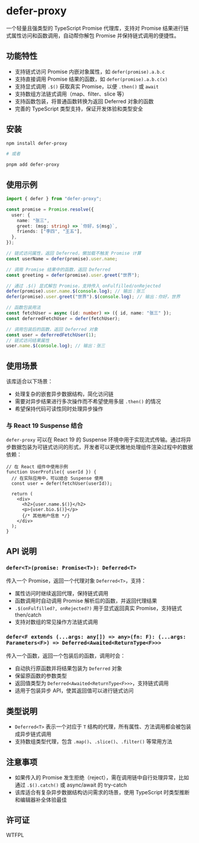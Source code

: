 # defer-proxy

一个轻量且强类型的 TypeScript Promise 代理库，支持对 Promise 结果进行链式属性访问和函数调用，自动帮你解包 Promise 并保持链式调用的便捷性。

## 功能特性

- 支持链式访问 Promise 内嵌对象属性，如 `defer(promise).a.b.c`
- 支持直接调用 Promise 结果的函数，如 `defer(promise).a.b.c(x)`
- 支持显式调用 `.$()` 获取真实 Promise，以便 `.then()` 或 `await`
- 支持数组方法链式调用（map、filter、slice 等）
- 支持函数包装，将普通函数转换为返回 Deferred 对象的函数
- 完善的 TypeScript 类型支持，保证开发体验和类型安全

## 安装

```bash
npm install defer-proxy

# 或者

pnpm add defer-proxy
```

## 使用示例

```ts
import { defer } from "defer-proxy";

const promise = Promise.resolve({
  user: {
    name: "张三",
    greet: (msg: string) => `你好，${msg}`,
    friends: ["李四", "王五"],
  },
});

// 链式访问属性，返回 Deferred，懒加载不触发 Promise 计算
const userName = defer(promise).user.name;

// 调用 Promise 结果中的函数，返回 Deferred
const greeting = defer(promise).user.greet("世界");

// 通过 .$() 显式解包 Promise，支持传入 onFulfilled/onRejected
defer(promise).user.name.$(console.log); // 输出：张三
defer(promise).user.greet("世界").$(console.log); // 输出：你好，世界

// 函数包装用法
const fetchUser = async (id: number) => ({ id, name: "张三" });
const deferredFetchUser = defer(fetchUser);

// 调用包装后的函数，返回 Deferred 对象
const user = deferredFetchUser(1);
// 链式访问结果属性
user.name.$(console.log); // 输出：张三
```

## 使用场景

该库适合以下场景：

- 处理复杂的嵌套异步数据结构，简化访问链
- 需要对异步结果进行多次操作而不希望使用多层 `.then()` 的情况
- 希望保持代码可读性同时处理异步操作

### 与 React 19 Suspense 结合

`defer-proxy` 可以在 React 19 的 Suspense 环境中用于实现流式传输。通过将异步数据包装为可链式访问的形式，开发者可以更优雅地处理组件渲染过程中的数据依赖：

```tsx
// 在 React 组件中使用示例
function UserProfile({ userId }) {
  // 在实际应用中，可以结合 Suspense 使用
  const user = defer(fetchUser(userId));

  return (
    <div>
      <h2>{user.name.$()}</h2>
      <p>{user.bio.$()}</p>
      {/* 其他用户信息 */}
    </div>
  );
}
```

## API 说明

### `defer<T>(promise: Promise<T>): Deferred<T>`

传入一个 Promise，返回一个代理对象 `Deferred<T>`，支持：

- 属性访问时继续返回代理，保持链式调用
- 函数调用时自动调用 Promise 解析后的函数，并返回代理结果
- `.$(onFulfilled?, onRejected?)` 用于显式返回真实 Promise，支持链式 then/catch
- 支持对数组的常见操作方法链式调用

### `defer<F extends (...args: any[]) => any>(fn: F): (...args: Parameters<F>) => Deferred<Awaited<ReturnType<F>>>`

传入一个函数，返回一个包装后的函数，调用时会：

- 自动执行原函数并将结果包装为 `Deferred` 对象
- 保留原函数的参数类型
- 返回值类型为 `Deferred<Awaited<ReturnType<F>>>`，支持链式调用
- 适用于包装异步 API，使其返回值可以进行链式访问

## 类型说明

- `Deferred<T>` 表示一个对应于 `T` 结构的代理，所有属性、方法调用都会被包装成异步链式调用
- 支持数组类型代理，包含 `.map()`、`.slice()`、`.filter()` 等常用方法

## 注意事项

- 如果传入的 Promise 发生拒绝（reject），需在调用链中自行处理异常，比如通过 `.$().catch()` 或 async/await 的 try-catch
- 该库适合有复杂异步数据结构访问需求的场景，使用 TypeScript 时类型推断和编辑器补全体验最佳

## 许可证

WTFPL
